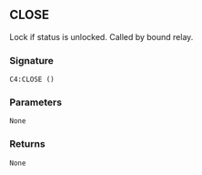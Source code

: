 ## CLOSE

Lock if status is unlocked. Called by bound relay.


### Signature

`C4:CLOSE ()`


### Parameters

`None`


### Returns

`None`